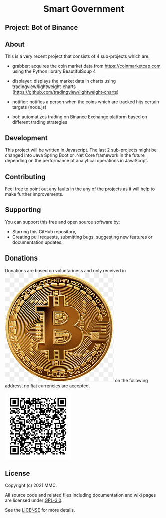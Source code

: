 <h1 align="center">
Smart Government
</h1>

## Project: Bot of Binance

## About
This is a very recent project that consists of 4 sub-projects which are:

- grabber: acquires the coin market data from https://coinmarketcap.com using the Python library BeautifulSoup 4

- displayer: displays the market data in charts using tradingview/lightweight-charts (https://github.com/tradingview/lightweight-charts)

- notifier: notifies a person when the coins which are tracked hits certain targets (node.js)

- bot: automatizes trading on Binance Exchange platform based on different trading strategies

## Development
This project will be written in Javascript. The last 2 sub-projects might be changed into Java Spring Boot or .Net Core framework in the future depending on the performance of analytical operations in JavaScript. 

## Contributing
Feel free to point out any faults in the any of the projects as it will help to make further improvements. 

## Supporting
You can support this free and open source software by:
- Starring this GitHub repository,
- Creating pull requests, submitting bugs, suggesting new features or documentation updates.

## Donations
Donations are based on voluntariness and only received in <img src="https://github.com/mmcil/BoB/blob/main/btc.png" />  on the following address, no fiat currencies are accepted. 

<img src="https://github.com/mmcil/BoB/blob/main/address.png" />

## License
Copyright (c) 2021 MMC. 

All source code and related files including documentation and wiki pages are licensed under [GPL-3.0](https://www.gnu.org/licenses/gpl-3.0.en.html).

See the [LICENSE](https://github.com/mmcil/BoB/blob/main/LICENSE) for more details.
